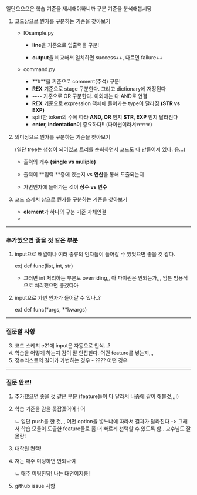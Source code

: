 일단으으으은 학습 기준을 제시해야하니까 구분 기준을 분석해봅시당



1. 코드상으로 뭔가를 구분하는 기준을 찾아보기

   - IOsample.py

     - **line**을 기준으로 입출력을 구분!

     - **output**을 비교해서 일치하면 success++, 다르면 failure++

       

   - command.py

     - **#**을 기준으로 comment(주석) 구분!
     - **REX** 기준으로 stage 구분한다. 그리고 dictionary에 저장된다
     - **----** 기준으로 OR 구분한다. 이외에는 다 AND로 연결
     - **REX** 기준으로 expression 객체에 들어가는 type이 달라짐 **(STR vs EXP)**
     - split한 token의 수에 따라 **AND, OR** 인지 **STR, EXP** 인지 달라진다
     - **enter, indentation**이 중요하다!! (파이썬이라서ㅠㅠㅠ)



2. 의미상으로 뭔가를 구분하는 기준을 찾아보기 

   (일단 tree는 생성이 되어있고 트리를 순회하면서 코드도 다 만들어져 있다. 응...)

   - 출력의 개수 **(single vs muliple)**

   - 출력이 **입력 **중에 있는지 vs **연산**을 통해 도출되는지

   - 가변인자에 들어가는 것이 **상수 vs 변수**

     

3. 코드 스케치 상으로 뭔가를 구분하는 기준을 찾아보기

   - **element**가 하나의 구분 기준 자체인걸
   - 

------------------

### 추가했으면 좋을 것 같은 부분

1. input으로 배열이나 여러 종류의 인자들이 들어갈 수 있었으면 좋을 것 같다. 

   ex) def func(list, int, str)

   	- 그러면 int 처리하는 부분도 overriding,, 아 파이썬은 안되는가,,, 암튼 범용적으로 처리했으면 좋겠다아

2. input으로 가변 인자가 들어갈 수 있나..?

   ex) def func(*args, **kwargs)

   

---

### 질문할 사항

3. 코드 스케치 e21에 input은 자동으로 인식...?
4. 학습을 어떻게 하는지 감이 잘 안잡힌다. 어떤  feature를 넣는지,,,
3. 정수리스트의 길이가 가변하는 경우 - ???? 어떤 경우





----------------

### 질문 완료!

1. 추가했으면 좋을 것 같은 부분 (feature들이 다 달라서 나중에 같이 해볼것,,,!)

2. 학습 기준을 감을 못잡겠어어ㅓ어

   ㄴ 일단 push를 한 것,,, 어떤 option을 넣느냐에 따라서 결과가 달라진다 -> 그래서 학습 모듈이 도출한 feature들로 좀 더 빠르게 선택할 수 있도록 함.. 교수님도 잘 몰랑!

3. 대학원 컨택!

4. 저는 매주 미팅하면 안되나여

   ㄴ 매주 미팅한당! 나는 대면이지롱!
   
5. github issue 사항